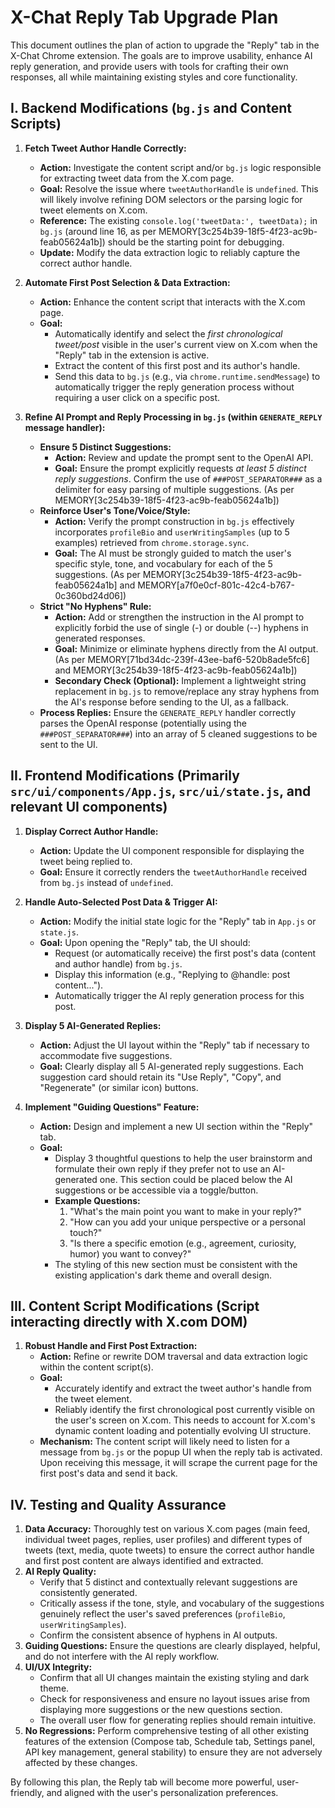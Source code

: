 # X-Chat Reply Tab Upgrade Plan

This document outlines the plan of action to upgrade the "Reply" tab in the X-Chat Chrome extension. The goals are to improve usability, enhance AI reply generation, and provide users with tools for crafting their own responses, all while maintaining existing styles and core functionality.

## I. Backend Modifications (`bg.js` and Content Scripts)

1.  **Fetch Tweet Author Handle Correctly:**
    *   **Action:** Investigate the content script and/or `bg.js` logic responsible for extracting tweet data from the X.com page.
    *   **Goal:** Resolve the issue where `tweetAuthorHandle` is `undefined`. This will likely involve refining DOM selectors or the parsing logic for tweet elements on X.com.
    *   **Reference:** The existing `console.log('tweetData:', tweetData);` in `bg.js` (around line 16, as per MEMORY[3c254b39-18f5-4f23-ac9b-feab05624a1b]) should be the starting point for debugging.
    *   **Update:** Modify the data extraction logic to reliably capture the correct author handle.

2.  **Automate First Post Selection & Data Extraction:**
    *   **Action:** Enhance the content script that interacts with the X.com page.
    *   **Goal:** 
        *   Automatically identify and select the *first chronological tweet/post* visible in the user's current view on X.com when the "Reply" tab in the extension is active.
        *   Extract the content of this first post and its author's handle.
        *   Send this data to `bg.js` (e.g., via `chrome.runtime.sendMessage`) to automatically trigger the reply generation process without requiring a user click on a specific post.

3.  **Refine AI Prompt and Reply Processing in `bg.js` (within `GENERATE_REPLY` message handler):**
    *   **Ensure 5 Distinct Suggestions:**
        *   **Action:** Review and update the prompt sent to the OpenAI API.
        *   **Goal:** Ensure the prompt explicitly requests *at least 5 distinct reply suggestions*. Confirm the use of `###POST_SEPARATOR###` as a delimiter for easy parsing of multiple suggestions. (As per MEMORY[3c254b39-18f5-4f23-ac9b-feab05624a1b])
    *   **Reinforce User's Tone/Voice/Style:**
        *   **Action:** Verify the prompt construction in `bg.js` effectively incorporates `profileBio` and `userWritingSamples` (up to 5 examples) retrieved from `chrome.storage.sync`.
        *   **Goal:** The AI must be strongly guided to match the user's specific style, tone, and vocabulary for each of the 5 suggestions. (As per MEMORY[3c254b39-18f5-4f23-ac9b-feab05624a1b] and MEMORY[a7f0e0cf-801c-42c4-b767-0c360bd24d06])
    *   **Strict "No Hyphens" Rule:**
        *   **Action:** Add or strengthen the instruction in the AI prompt to explicitly forbid the use of single (-) or double (--) hyphens in generated responses.
        *   **Goal:** Minimize or eliminate hyphens directly from the AI output. (As per MEMORY[71bd34dc-239f-43ee-baf6-520b8ade5fc6] and MEMORY[3c254b39-18f5-4f23-ac9b-feab05624a1b])
        *   **Secondary Check (Optional):** Implement a lightweight string replacement in `bg.js` to remove/replace any stray hyphens from the AI's response before sending to the UI, as a fallback.
    *   **Process Replies:** Ensure the `GENERATE_REPLY` handler correctly parses the OpenAI response (potentially using the `###POST_SEPARATOR###`) into an array of 5 cleaned suggestions to be sent to the UI.

## II. Frontend Modifications (Primarily `src/ui/components/App.js`, `src/ui/state.js`, and relevant UI components)

1.  **Display Correct Author Handle:**
    *   **Action:** Update the UI component responsible for displaying the tweet being replied to.
    *   **Goal:** Ensure it correctly renders the `tweetAuthorHandle` received from `bg.js` instead of `undefined`.

2.  **Handle Auto-Selected Post Data & Trigger AI:**
    *   **Action:** Modify the initial state logic for the "Reply" tab in `App.js` or `state.js`.
    *   **Goal:** Upon opening the "Reply" tab, the UI should:
        *   Request (or automatically receive) the first post's data (content and author handle) from `bg.js`.
        *   Display this information (e.g., "Replying to @handle: post content...").
        *   Automatically trigger the AI reply generation process for this post.

3.  **Display 5 AI-Generated Replies:**
    *   **Action:** Adjust the UI layout within the "Reply" tab if necessary to accommodate five suggestions.
    *   **Goal:** Clearly display all 5 AI-generated reply suggestions. Each suggestion card should retain its "Use Reply", "Copy", and "Regenerate" (or similar icon) buttons.

4.  **Implement "Guiding Questions" Feature:**
    *   **Action:** Design and implement a new UI section within the "Reply" tab.
    *   **Goal:** 
        *   Display 3 thoughtful questions to help the user brainstorm and formulate their own reply if they prefer not to use an AI-generated one. This section could be placed below the AI suggestions or be accessible via a toggle/button.
        *   **Example Questions:**
            1.  "What's the main point you want to make in your reply?"
            2.  "How can you add your unique perspective or a personal touch?"
            3.  "Is there a specific emotion (e.g., agreement, curiosity, humor) you want to convey?"
        *   The styling of this new section must be consistent with the existing application's dark theme and overall design.

## III. Content Script Modifications (Script interacting directly with X.com DOM)

1.  **Robust Handle and First Post Extraction:**
    *   **Action:** Refine or rewrite DOM traversal and data extraction logic within the content script(s).
    *   **Goal:** 
        *   Accurately identify and extract the tweet author's handle from the tweet element.
        *   Reliably identify the first chronological post currently visible on the user's screen on X.com. This needs to account for X.com's dynamic content loading and potentially evolving UI structure.
    *   **Mechanism:** The content script will likely need to listen for a message from `bg.js` or the popup UI when the reply tab is activated. Upon receiving this message, it will scrape the current page for the first post's data and send it back.

## IV. Testing and Quality Assurance

1.  **Data Accuracy:** Thoroughly test on various X.com pages (main feed, individual tweet pages, replies, user profiles) and different types of tweets (text, media, quote tweets) to ensure the correct author handle and first post content are always identified and extracted.
2.  **AI Reply Quality:**
    *   Verify that 5 distinct and contextually relevant suggestions are consistently generated.
    *   Critically assess if the tone, style, and vocabulary of the suggestions genuinely reflect the user's saved preferences (`profileBio`, `userWritingSamples`).
    *   Confirm the consistent absence of hyphens in AI outputs.
3.  **Guiding Questions:** Ensure the questions are clearly displayed, helpful, and do not interfere with the AI reply workflow.
4.  **UI/UX Integrity:** 
    *   Confirm that all UI changes maintain the existing styling and dark theme.
    *   Check for responsiveness and ensure no layout issues arise from displaying more suggestions or the new questions section.
    *   The overall user flow for generating replies should remain intuitive.
5.  **No Regressions:** Perform comprehensive testing of all other existing features of the extension (Compose tab, Schedule tab, Settings panel, API key management, general stability) to ensure they are not adversely affected by these changes.

By following this plan, the Reply tab will become more powerful, user-friendly, and aligned with the user's personalization preferences.
